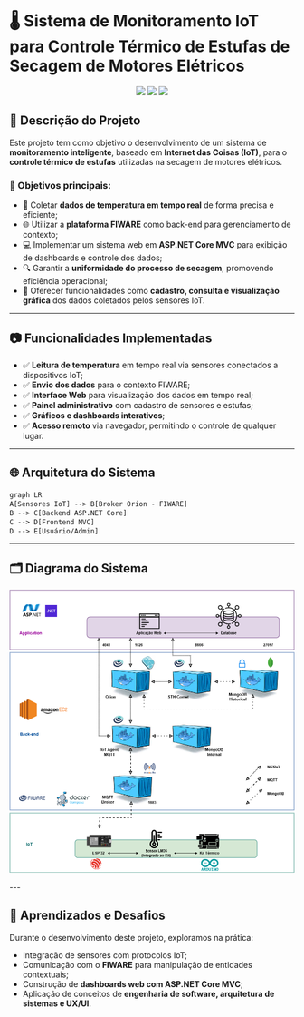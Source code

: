 # 🌡️ Sistema de Monitoramento IoT para Controle Térmico de Estufas de Secagem de Motores Elétricos

<p align="center">
  <img src="https://img.shields.io/badge/Projeto-IoT%20%7C%20Controle%20Térmico-orange?style=for-the-badge&logo=raspberrypi&logoColor=white" />
  <img src="https://img.shields.io/badge/Plataforma-FIWARE-blue?style=for-the-badge&logo=fiware&logoColor=white" />
  <img src="https://img.shields.io/badge/ASP.NET%20Core-MVC-512BD4?style=for-the-badge&logo=dotnet&logoColor=white" />
</p>

## 📌 Descrição do Projeto

Este projeto tem como objetivo o desenvolvimento de um sistema de **monitoramento inteligente**, baseado em **Internet das Coisas (IoT)**, para o **controle térmico de estufas** utilizadas na secagem de motores elétricos.

### 🎯 Objetivos principais:

- 📡 Coletar **dados de temperatura em tempo real** de forma precisa e eficiente;
- 🌐 Utilizar a **plataforma FIWARE** como back-end para gerenciamento de contexto;
- 💻 Implementar um sistema web em **ASP.NET Core MVC** para exibição de dashboards e controle dos dados;
- 🔍 Garantir a **uniformidade do processo de secagem**, promovendo eficiência operacional;
- 🧩 Oferecer funcionalidades como **cadastro, consulta e visualização gráfica** dos dados coletados pelos sensores IoT.

---
## 📷 Funcionalidades Implementadas

- ✅ **Leitura de temperatura** em tempo real via sensores conectados a dispositivos IoT;
- ✅ **Envio dos dados** para o contexto FIWARE;
- ✅ **Interface Web** para visualização dos dados em tempo real;
- ✅ **Painel administrativo** com cadastro de sensores e estufas;
- ✅ **Gráficos e dashboards interativos**;
- ✅ **Acesso remoto** via navegador, permitindo o controle de qualquer lugar.

---

## 🌐 Arquitetura do Sistema

```mermaid
graph LR
A[Sensores IoT] --> B[Broker Orion - FIWARE]
B --> C[Backend ASP.NET Core]
C --> D[Frontend MVC]
D --> E[Usuário/Admin]
```
---

## 🗂️ Diagrama do Sistema

<p align="center">
  <img src="diagramaSistemasEmbarcados.png" alt="Diagrama do Sistema de Monitoramento IoT" width="700"/>
</p>
---

## 🧠 Aprendizados e Desafios

Durante o desenvolvimento deste projeto, exploramos na prática:

- Integração de sensores com protocolos IoT;
- Comunicação com o **FIWARE** para manipulação de entidades contextuais;
- Construção de **dashboards web com ASP.NET Core MVC**;
- Aplicação de conceitos de **engenharia de software, arquitetura de sistemas e UX/UI**.
